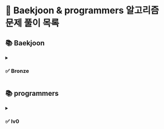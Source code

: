 # :pushpin: Baekjoon & programmers 알고리즘 문제 풀이 목록
## :books: Baekjoon
<details>

<summary><h3>✅ Bronze </h3></summary>

| 문제번호 | 링크 |
| ----- | ----- |
|1000. 이모지 |[링크]()|
|1000. 이모지 |[링크]()|

</details>

## :books: programmers
<details>

<summary><h3>✅ lv0 </h3></summary>

| 문제번호 | 링크 |
| ----- | ----- |
|1000. 이모지 |[링크]()|
|1000. 이모지 |[링크]()|

</details>
